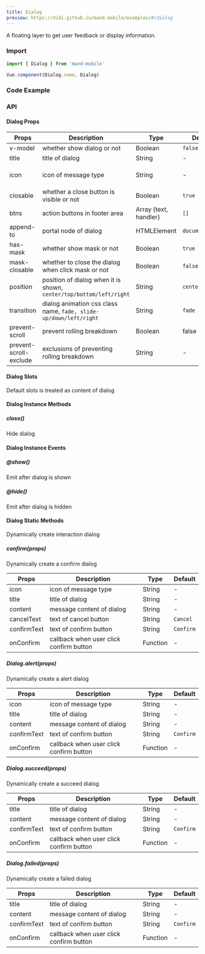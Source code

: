 ```yaml
---
title: Dialog
preview: https://didi.github.io/mand-mobile/examples/#/dialog
---
```


A floating layer to get user feedback or display information.

### Import

```javascript
import { Dialog } from 'mand-mobile'

Vue.component(Dialog.name, Dialog)
```

### Code Example
<!-- DEMO -->

### API

#### Dialog Props
| Props | Description | Type | Default | Note |
|----|-----|------|------|------|
| v-model | whether show dialog or not | Boolean | `false` | - |
| title | title of dialog | String | - | - |
| icon | icon of message type | String | - |Refer to `Icon` component |
| closable | whether a close button is visible or not | Boolean | `true` | - |
| btns | action buttons in footer area | Array {text, handler} | `[]` | - |
| append-to | portal node of dialog | HTMLElement | `document.body` | - |
| has-mask | whether show mask or not | Boolean | `true` | - |
| mask-closable | whether to close the dialog when click mask or not | Boolean | `false` | - |
| position | position of dialog when it is shown, `center/top/bottom/left/right` | String | `center`| - |
| transition | dialog animation css class name, `fade, slide-up/down/left/right`  | String | `fade` | - |
| prevent-scroll | prevent rolling breakdown | Boolean | false | - |
| prevent-scroll-exclude | exclusions of preventing rolling breakdown | String | - | - |

#### Dialog Slots
Default slots is treated as content of dialog

#### Dialog Instance Methods

##### close()
Hide dialog

#### Dialog Instance Events

##### @show()
Emit after dialog is shown

##### @hide()
Emit after dialog is hidden

#### Dialog Static Methods
Dynamically create interaction dialog

##### confirm(props)
Dynamically create a confirm dialog

| Props | Description | Type | Default |
|----|-----|------|------|
| icon | icon of message type | String | - |
| title | title of dialog | String | - |
| content | message content of dialog | String | -|
| cancelText | text of cancel button | String | `Cancel` |
| confirmText | text of confirm button | String | `Confirm` |
| onConfirm | callback when user click confirm button | Function | -|

##### Dialog.alert(props)
Dynamically create a alert dialog

| Props | Description | Type | Default |
|----|-----|------|------|
| icon | icon of message type | String | - |
| title | title of dialog | String | - |
| content | message content of dialog | String | -|
| confirmText | text of confirm button | String | `Confirm` |
| onConfirm | callback when user click confirm button | Function | -|

##### Dialog.succeed(props)
Dynamically create a succeed dialog

| Props | Description | Type | Default |
|----|-----|------|------|
| title | title of dialog | String | - |
| content | message content of dialog | String | -|
| confirmText | text of confirm button | String | `Confirm` |
| onConfirm | callback when user click confirm button | Function | -|

##### Dialog.failed(props)
Dynamically create a failed dialog

| Props | Description | Type | Default |
|----|-----|------|------|
| title | title of dialog | String | - |
| content | message content of dialog | String | -|
| confirmText | text of confirm button | String | `Confirm` |
| onConfirm | callback when user click confirm button | Function | -|
